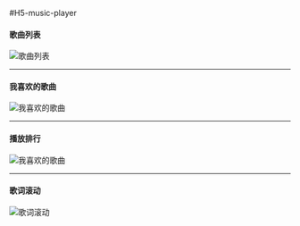 #H5-music-player

#### 歌曲列表
![歌曲列表](https://github.com/siguatutu/player/blob/master/demo/demo1.jpg)


-------------

#### 我喜欢的歌曲
![我喜欢的歌曲](https://github.com/siguatutu/player/blob/master/demo/demo2.jpg)


-------------

#### 播放排行
![我喜欢的歌曲](https://github.com/siguatutu/player/blob/master/demo/demo3.jpg)

-------------

#### 歌词滚动
![歌词滚动](https://github.com/siguatutu/player/blob/master/demo/demo4.jpg)
